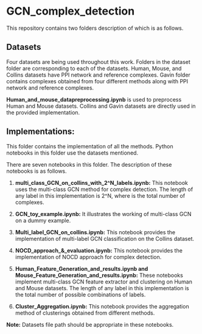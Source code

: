 # GCN_complex_detection

This repository contains two folders description of which is as follows. 

## Datasets
Four datasets are being used throughout this work. Folders in the dataset folder are corresponding to each of the datasets. Human, Mouse, and Collins datasets have PPI network and reference complexes. Gavin folder contains complexes obtained from four different methods along with PPI network and reference complexes. 

**Human_and_mouse_datapreprocessing.ipynb** is used to preprocess Human and Mouse datasets. Collins and Gavin datasets are directly used in the provided implementation.

## Implementations:

This folder contains the implementation of all the methods. Python notebooks in this folder use the datasets mentioned. 

There are seven notebooks in this folder. The description of these notebooks is as follows.

1) **multi_class_GCN_on_collins_with_2^N_labels.ipynb:** This notebook uses the multi-class GCN method for complex detection. The length of any label in this implementation is 2^N, where is the total number of complexes. 

2) **GCN_toy_example.ipynb:** It illustrates the working of multi-class GCN on a dummy example. 

3) **Multi_label_GCN_on_collins.ipynb:** This notebook provides the implementation of multi-label GCN classification on the Collins dataset.

4) **NOCD_approach_&_evaluation.ipynb:** This notebook provides the implementation of NOCD approach for complex detection.

5) **Human_Feature_Generation_and_results.ipynb and Mouse_Feature_Generation_and_results.ipynb:** These notebooks implement multi-class GCN feature extractor and clustering on Human and Mouse datasets. The length of any label in this implementation is the total number of possible combinations of labels. 

6) **Cluster_Aggregation.ipynb:** This notebook provides the aggregation method of clusterings obtained from different methods. 

**Note:** Datasets file path should be appropriate in these notebooks. 









